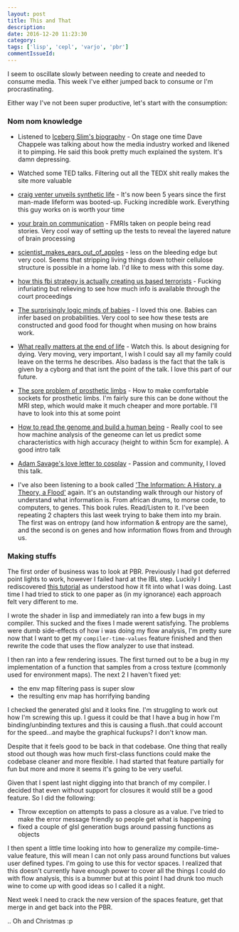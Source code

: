 ```yaml
---
layout: post
title: This and That
description:
date: 2016-12-20 11:23:30
category:
tags: ['lisp', 'cepl', 'varjo', 'pbr']
commentIssueId:
---
```


I seem to oscillate slowly between needing to create and needed to consume media. This week I've either jumped back to consume or I'm procrastinating.

Either way I've not been super productive, let's start with the consumption:

### Nom nom knowledge

- Listened to [Iceberg Slim's biography](https://www.youtube.com/playlist?list=PLSRtWqmC79Ka5YqNJeHP6gbzLTVtWrqh_) - On stage one time Dave Chappele was talking about how the media industry worked and likened it to pimping. He said this book pretty much explained the system. It's damn depressing.

- Watched some TED talks. Filtering out all the TEDX shit really makes the site more valuable
 - [craig venter unveils synthetic life](http://www.ted.com/talks/craig_venter_unveils_synthetic_life#t-848430) - It's now been 5 years since the first man-made lifeform was booted-up. Fucking incredible work. Everything this guy works on is worth your time
 - [your brain on communication](http://www.ted.com/talks/uri_hasson_this_is_your_brain_on_communication) - FMRIs taken on people being read stories. Very cool way of setting up the tests to reveal the layered nature of brain processing
 - [scientist_makes_ears_out_of_apples](http://www.ted.com/talks/andrew_pelling_this_scientist_makes_ears_out_of_apples#t-262467) - less on the bleeding edge but very cool. Seems that stripping living things down totheir cellulose structure is possible in a home lab. I'd like to mess with this some day.
 - [how this fbi strategy is actually creating us based terrorists](http://www.ted.com/talks/trevor_aaronson_how_this_fbi_strategy_is_actually_creating_us_based_terrorists) - Fucking infuriating but relieving to see how much info is available through the court proceedings
 - [The surprisingly logic minds of babies](http://www.ted.com/talks/laura_schulz_the_surprisingly_logical_minds_of_babies#t-1202930) - I loved this one. Babies can infer based on probabilities. Very cool to see how these tests are constructed and good food for thought when musing on how brains work.
 - [What really matters at the end of life](http://www.ted.com/talks/bj_miller_what_really_matters_at_the_end_of_life#t-925839) - Watch this. Is about designing for dying. Very moving, very important, I wish I could say all my family could leave on the terms he describes. Also badass is the fact that the talk is given by a cyborg and that isnt the point of the talk. I love this part of our future.
 - [The sore problem of prosthetic limbs](http://www.ted.com/talks/david_sengeh_the_sore_problem_of_prosthetic_limbs) - How to make comfortable sockets for prosthetic limbs. I'm fairly sure this can be done without the MRI step, which would make it much cheaper and more portable. I'll have to look into this at some point
 - [How to read the genome and build a human being](http://www.ted.com/talks/riccardo_sabatini_how_to_read_the_genome_and_build_a_human_being#t-802703) - Really cool to see how machine analysis of the geneome can let us predict some characteristics with high accuracy (height to within 5cm for example). A good intro talk
 - [Adam Savage's love letter to cosplay](http://www.ted.com/talks/adam_savage_my_love_letter_to_cosplay#t-545334) - Passion and community, I loved this talk.

- I've also been listening to a book called ['The Information: A History, a Theory, a Flood'](https://en.wikipedia.org/wiki/The_Information:_A_History,_a_Theory,_a_Flood) again. It's an outstanding walk through our history of understand what information is. From african drums, to morse code, to computers, to genes. This book rules. Read/Listen to it. I've been repeating 2 chapters this last week trying to bake them into my brain. The first was on entropy (and how information & entropy are the same), and the second is on genes and how information flows from and through us.

### Making stuffs

The first order of business was to look at PBR. Previously I had got deferred point lights to work, however I failed hard at the IBL step. Luckily I rediscovered [this tutorial](http://www.codinglabs.net/article_physically_based_rendering.aspx) as understood how it fit into what I was doing. Last time I had tried to stick to one paper as (in my ignorance) each approach felt very different to me.

I wrote the shader in lisp and immediately ran into a few bugs in my compiler. This sucked and the fixes I made werent satisfying. The problems were dumb side-effects of how i was doing my flow analysis, I'm pretty sure now that I want to get my `compiler-time-values` feature finished and then rewrite the code that uses the flow analyzer to use that instead.

I then ran into a few rendering issues. The first turned out to be a bug in my implementation of a function that samples from a cross texture (commonly used for environment maps). The next 2 I haven't fixed yet:

- the env map filtering pass is super slow
- the resulting env map has horrifying banding

I checked the generated glsl and it looks fine. I'm struggling to work out how I'm screwing this up. I guess it could be that I have a bug in how I'm binding/unbinding textures and this is causing a flush..that could account for the speed...and maybe the graphical fuckups? I don't know man.

Despite that it feels good to be back in that codebase. One thing that really stood out though was how much first-class functions could make the codebase cleaner and more flexible. I had started that feature partially for fun but more and more it seems it's going to be very useful.

Given that I spent last night digging into that branch of my compiler. I decided that even without support for closures it would still be a good feature. So I did the following:

- Throw exception on attempts to pass a closure as a value. I've tried to make the error message friendly so people get what is happening
- fixed a couple of glsl generation bugs around passing functions as objects

I then spent a little time looking into how to generalize my compile-time-value feature, this will mean I can not only pass around functions but values user defined types. I'm going to use this for vector spaces. I realized that this doesn't currently have enough power to cover all the things I could do with flow analysis, this is a bummer but at this point I had drunk too much wine to come up with good ideas so I called it a night.

Next week I need to crack the new version of the spaces feature, get that merge in and get back into the PBR.

.. Oh and Christmas :p
